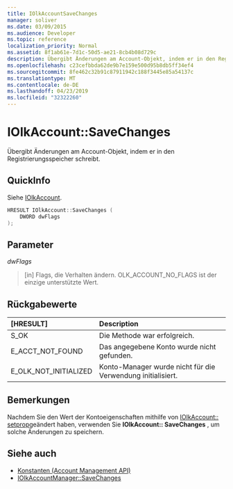 ```yaml
---
title: IOlkAccountSaveChanges
manager: soliver
ms.date: 03/09/2015
ms.audience: Developer
ms.topic: reference
localization_priority: Normal
ms.assetid: 8f1ab61e-7d1c-50d5-ae21-8cb4b08d729c
description: Übergibt Änderungen am Account-Objekt, indem er in den Registrierungsspeicher schreibt.
ms.openlocfilehash: c23cefbbda62de9b7e159e500d95b8db5ff34ef4
ms.sourcegitcommit: 8fe462c32b91c87911942c188f3445e85a54137c
ms.translationtype: MT
ms.contentlocale: de-DE
ms.lasthandoff: 04/23/2019
ms.locfileid: "32322260"
---
```

# <a name="iolkaccountsavechanges"></a>IOlkAccount::SaveChanges

Übergibt Änderungen am Account-Objekt, indem er in den Registrierungsspeicher schreibt.
  
## <a name="quick-info"></a>QuickInfo

Siehe [IOlkAccount](iolkaccount.md).
  
```cpp
HRESULT IOlkAccount::SaveChanges (  
    DWORD dwFlags 
); 
```

## <a name="parameters"></a>Parameter

_dwFlags_
  
> [in] Flags, die Verhalten ändern. OLK_ACCOUNT_NO_FLAGS ist der einzige unterstützte Wert.
    
## <a name="return-values"></a>Rückgabewerte

|**[HRESULT]**|**Description**|
|:-----|:-----|
|S_OK  <br/> |Die Methode war erfolgreich.  <br/> |
|E_ACCT_NOT_FOUND  <br/> |Das angegebene Konto wurde nicht gefunden.  <br/> |
|E_OLK_NOT_INITIALIZED  <br/> |Konto-Manager wurde nicht für die Verwendung initialisiert.  <br/> |
   
## <a name="remarks"></a>Bemerkungen

Nachdem Sie den Wert der Kontoeigenschaften mithilfe von [IOlkAccount:: setprop](iolkaccount-setprop.md)geändert haben, verwenden Sie **IOlkAccount:: SaveChanges** , um solche Änderungen zu speichern. 
  
## <a name="see-also"></a>Siehe auch

- [Konstanten (Account Management API)](constants-account-management-api.md) 
- [IOlkAccountManager::SaveChanges](iolkaccountmanager-savechanges.md)

